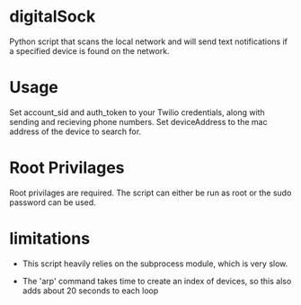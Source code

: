# digitalSock
Python script that scans the local network and will send text notifications if a specified device is found on the network.

# Usage
Set account_sid and auth_token to your Twilio credentials, along with sending and recieving phone numbers.
Set deviceAddress to the mac address of the device to search for. 

# Root Privilages
Root privilages are required. The script can either be run as root or the sudo password can be used. 

# limitations
- This script heavily relies on the subprocess module, which is very slow.

- The 'arp' command takes time to create an index of devices, so this also adds about 20 seconds to each loop
